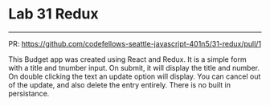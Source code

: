 # Lab 31 Redux
___
   PR: https://github.com/codefellows-seattle-javascript-401n5/31-redux/pull/1


   This Budget app was created using React and Redux.  It is a simple form with a title and tnumber input.  On submit, it will display the title and number.  On double clicking the text an update option will display.  You can cancel out of the update, and also delete the entry entirely.  There is no built in persistance.
